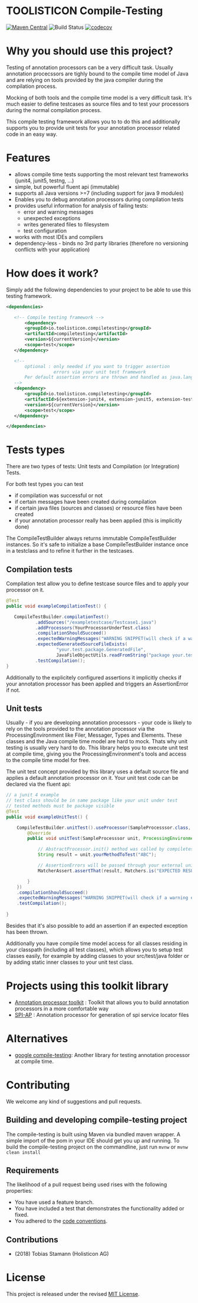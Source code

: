 # TOOLISTICON Compile-Testing

[![Maven Central](https://maven-badges.herokuapp.com/maven-central/io.toolisticon.compiletesting/compiletesting/badge.svg)](https://maven-badges.herokuapp.com/maven-central/io.toolisticon.compiletesting/compiletesting)
![Build Status](https://github.com/toolisticon/compile-testing/workflows/default/badge.svg)
[![codecov](https://codecov.io/gh/toolisticon/compile-testing/branch/master/graph/badge.svg)](https://codecov.io/gh/toolisticon/compile-testing)

# Why you should use this project?
Testing of annotation processors can be a very difficult task.
Usually annotation procecssors are tighly bound to the compile time model of Java and are relying on tools provided by the java compiler during the compilation process.

Mocking of both tools and the compile time model is a very difficult task.
It's much easier to define testcases as source files and to test your processors during the normal compilation process.

This compile testing framework allows you to to do this and additionally supports you to provide unit tests for your annotation processor related code in an easy way.

# Features

- allows compile time tests supporting the most relevant test frameworks (junit4, junit5, testng, ...)
- simple, but powerful fluent api (immutable)
- supports all Java versions >=7 (including support for java 9 modules)
- Enables you to debug annotation processors during compilation tests
- provides useful information for analysis of failing tests:
   - error and warning messages
   - unexpected exceptions
   - writes generated files to filesystem
   - test configuration
- works with most IDEs and compilers
- dependency-less - binds no 3rd party libraries (therefore no versioning conflicts with your application)

# How does it work?
Simply add the following dependencies to your project to be able to use this testing framework.

```xml
<dependencies>

   <!-- Compile testing framework -->
       <dependency>
       <groupId>io.toolisticon.compiletesting</groupId>
       <artifactId>compiletesting</artifactId>
       <version>${currentVersion}</version>
       <scope>test</scope>
   </dependency>

   <!-- 
       optional : only needed if you want to trigger assertion 
                  errors via your unit test framework
       Per default assertion errors are thrown and handled as java.lang.AssertionError by most unit test frameworks.
   -->
   <dependency>
       <groupId>io.toolisticon.compiletesting</groupId>
       <artifactId>${extension-junit4, extension-junit5, extension-testng}</artifactId>
       <version>${currentVersion}</version>
       <scope>test</scope>
   </dependency>

</dependencies>
```
     
# Tests types

There are two types of tests: Unit tests and Compilation (or Integration) Tests.

For both test types you can test

- if compilation was successful or not
- if certain messages have been created during compilation
- if certain java files (sources and classes) or resource files have been created
- if your annotation processor really has been applied (this is implicitly done)

The CompileTestBuilder always returns immutable CompileTestBuilder instances. 
So it's safe to initialize a base CompileTestBuilder instance once in a testclass and to refine it further in the testcases.

## Compilation tests

Compilation test allow you to define testcase source files and to apply your processor on it.

```java
@Test
public void exampleCompilationTest() {

   CompileTestBuilder.compilationTest()
           .addSources("/exampletestcase/Testcase1.java")
           .addProcessors(YourProcessorUnderTest.class)
           .compilationShouldSucceed()
           .expectedWarningMessages("WARNING SNIPPET(will check if a warning exists that contains passed string)")
           .expectedGeneratedSourceFileExists(
                   "your.test.package.GeneratedFile", 
                   JavaFileObjectUtils.readFromString("package your.test.package;\npublic class GeneratedFile{}"))
           .testCompilation();
}
```

Additionally to the explicitely configured assertions it implicitly checks if your annotation processor has been applied and triggers an AssertionError if not.



## Unit tests

Usually - if you are developing annotation processors - your code is likely to rely on the tools provided to the annotation processor via the ProcessingEnvironment like Filer, Messager, Types and Elements.
These classes and the Java compile time model are hard to mock. Thats why unit testing is usually very hard to do.
This library helps you to execute unit test at compile time, giving you the ProcessingEnvironment's tools and access to the compile time model for free.

The unit test concept provided by this library uses a default source file and applies a default annotation processor on it. 
Your unit test code can be declared via the fluent api:

```java
// a junit 4 example 
// test class should be in same package like your unit under test
// tested methods must be package visible
@Test
public void exampleUnitTest() {

    CompileTestBuilder.unitTest().useProcessor(SampleProcesssor.class, new UnitTestProcessorForTestingAnnotationProcessors<SampleProcesssor>() {
        @Override
        public void unitTest(SampleProcesssor unit, ProcessingEnvironment processingEnvironment, TypeElement typeElement) {

            // AbstractProcessor.init() method was called by compiletesting framework                    
            String result = unit.yourMethodToTest("ABC");

            // AssertionErrors will be passed through your external unit test function
            MatcherAssert.assertThat(result, Matchers.is("EXPECTED RESULT"));

        }
    })
    .compilationShouldSucceed()
    .expectedWarningMessages("WARNING SNIPPET(will check if a warning exists that contains passed string)")
    .testCompilation();
    
}
```
 
Besides that it's also possible to add an assertion if an expected exception has been thrown.

Additionally you have compile time model access for all classes residing in your classpath (including all test classes), which allows you to setup test classes easily, for example by adding classes to your src/test/java folder or by adding static inner classes to your unit test class.
 
 
 
# Projects using this toolkit library

- [Annotation processor toolkit](https://github.com/toolisticon/annotation-processor-toolkit) : Toolkit that allows you to build annotation processors in a more comfortable way
- [SPI-AP](https://github.com/toolisticon/SPI-Annotation-Processor) : Annotation processor for generation of spi service locator files

# Alternatives

- [google compile-testing](https://github.com/google/compile-testing): Another library for testing annotation processor at compile time. 

# Contributing

We welcome any kind of suggestions and pull requests.

## Building and developing compile-testing project

The compile-testing is built using Maven via bundled maven wrapper.
A simple import of the pom in your IDE should get you up and running. To build the compile-testing project on the commandline, just run `mvnw` or `mvnw clean install`

## Requirements

The likelihood of a pull request being used rises with the following properties:

- You have used a feature branch.
- You have included a test that demonstrates the functionality added or fixed.
- You adhered to the [code conventions](http://www.oracle.com/technetwork/java/javase/documentation/codeconvtoc-136057.html).

## Contributions

- (2018) Tobias Stamann (Holisticon AG)

# License

This project is released under the revised [MIT License](LICENSE).

